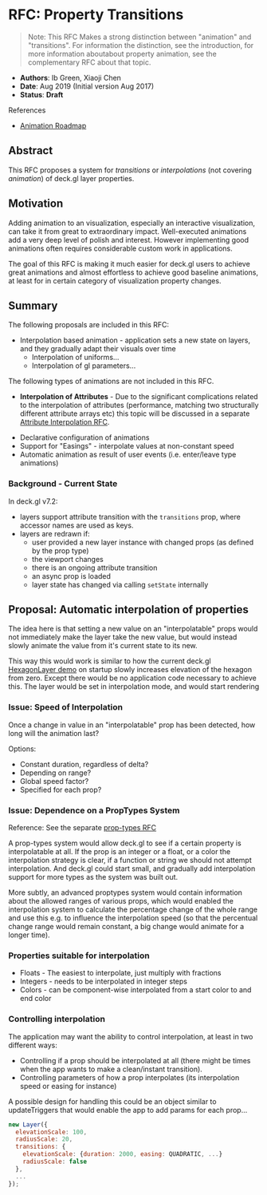 # RFC: Property Transitions

> Note: This RFC Makes a strong distinction between "animation" and "transitions". For information the distinction, see the introduction, for more information aboutabout property animation, see the complementary RFC about that topic.

* **Authors**: Ib Green, Xiaoji Chen
* **Date**: Aug 2019 (Initial version Aug 2017)
* **Status**: **Draft**


References
* [Animation Roadmap](/dev-docs/roadmaps/animation-roadmap.md)


## Abstract

This RFC proposes a system for *transitions* or *interpolations* (not covering *animation*) of deck.gl layer properties.


## Motivation

Adding animation to an visualization, especially an interactive visualization, can take it from great to extraordinary impact. Well-executed animations add a very deep level of polish and interest. However implementing good animations often requires considerable custom work in applications.

The goal of this RFC is making it much easier for deck.gl users to achieve great animations and almost effortless to achieve good baseline animations, at least for in certain category of visualization property changes.


## Summary

The following proposals are included in this RFC:

* Interpolation based animation - application sets a new state on layers, and they gradually adapt their visuals over time
    * Interpolation of uniforms...
    * Interpolation of gl parameters...


The following types of animations are not included in this RFC.
- **Interpolation of Attributes** - Due to the significant complications related to the interpolation of attributes (performance, matching two structurally different attribute arrays etc) this topic will be discussed in a separate [Attribute Interpolation RFC](/dev-docs/RFCs/v5.1/attribute-transition-rfc.md).
* Declarative configuration of animations
* Support for "Easings" - interpolate values at non-constant speed
* Automatic animation as result of user events (i.e. enter/leave type animations)


### Background - Current State

In deck.gl v7.2:

* layers support attribute transition with the `transitions` prop, where accessor names are used as keys.
* layers are redrawn if:
  - user provided a new layer instance with changed props (as defined by the prop type)
  - the viewport changes
  - there is an ongoing attribute transition
  - an async prop is loaded
  - layer state has changed via calling `setState` internally

## Proposal: Automatic interpolation of properties

The idea here is that setting a new value on an "interpolatable" props would not immediately make the layer take the new value, but would instead slowly animate the value from it's current state to its new.

This way this would work is similar to how the current deck.gl [HexagonLayer demo](https://uber.github.io/deck.gl/#/examples/core-layers/hexagon-layer) on startup slowly increases elevation of the hexagon from zero. Except there would be no application code necessary to achieve this. The layer would be set in interpolation mode, and would start rendering

### Issue: Speed of Interpolation

Once a change in value in an "interpolatable" prop has been detected, how long will the animation last?

Options:
* Constant duration, regardless of delta?
* Depending on range?
* Global speed factor?
* Specified for each prop?


### Issue: Dependence on a PropTypes System

Reference: See the separate [prop-types RFC](/dev-docs/RFCs/v6.3/prop-types-rfc.md)

A prop-types system would allow deck.gl to see if a certain property is interpolatable at all. If the prop is an integer or a float, or a color the interpolation strategy is clear, if a function or string we should not attempt interpolation. And deck.gl could start small, and gradually add interpolation support for more types as the system was built out.

More subtly, an advanced proptypes system would contain information about the allowed ranges of various props, which would enabled the interpolation system to calculate the percentage change of the whole range and use this e.g. to influence the interpolation speed (so that the percentual change range would remain constant, a big change would animate for a longer time).


### Properties suitable for interpolation

* Floats - The easiest to interpolate, just multiply with fractions
* Integers - needs to be interpolated in integer steps
* Colors - can be component-wise interpolated from a start color to and end color


### Controlling interpolation

The application may want the ability to control interpolation, at least in two different ways:
* Controlling if a prop should be interpolated at all (there might be times when the app wants to make a clean/instant transition).
* Controlling parameters of how a prop interpolates (its interpolation speed or easing for instance)

A possible design for handling this could be an object similar to updateTriggers that would enable the app to add params for each prop...
```js
new Layer({
  elevationScale: 100,
  radiusScale: 20,
  transitions: {
    elevationScale: {duration: 2000, easing: QUADRATIC, ...}
    radiusScale: false
  },
  ...
});
```
